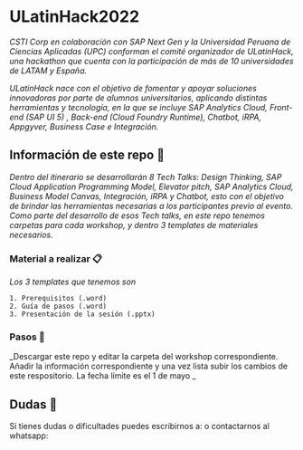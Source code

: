 # ULatinHack2022

_CSTI Corp en colaboración con SAP Next Gen y la Universidad Peruana de Ciencias Aplicadas (UPC) conforman el comité organizador de ULatinHack, una hackathon que cuenta con la participación de más de 10 universidades de LATAM y España._

_ULatinHack nace con el objetivo de fomentar y apoyar soluciones innovadoras por parte de alumnos universitarios, aplicando distintas herramientas y tecnología, en la que se incluye SAP Analytics Cloud, Front-end (SAP UI 5) , Back-end (Cloud Foundry Runtime), Chatbot, iRPA, Appgyver, Business Case e Integración._

## Información de este repo 🚀

_Dentro del itinerario se desarrollarán 8 Tech Talks:
Design Thinking, SAP Cloud Application Programming Model, Elevator pitch, SAP Analytics Cloud, Business Model Canvas, Integración, iRPA y Chatbot, esto con el objetivo de brindar las herramientas necesarias a los participantes previo al evento.
Como parte del desarrollo de esos Tech talks, en este repo tenemos carpetas para cada workshop, y dentro 3 templates de materiales necesarios._

### Material a realizar 📋

_Los 3 templates que tenemos son_

```
1. Prerequisitos (.word)
2. Guía de pasos (.word)
3. Presentación de la sesión (.pptx)
```

### Pasos 🔧

_Descargar este repo y editar la carpeta del workshop correspondiente. Añadir la información correspondiente y una vez lista subir los cambios de este respositorio. La fecha límite es el 1 de mayo _



## Dudas 📌
Si tienes dudas o dificultades puedes escribirnos a:
o contactarnos al whatsapp:

